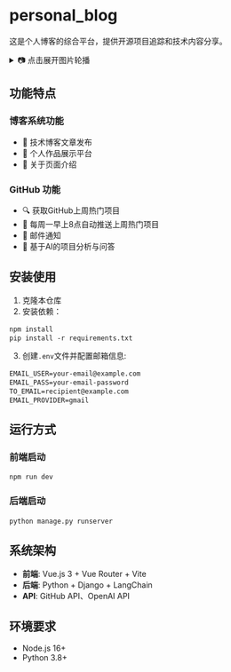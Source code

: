 # personal_blog

这是个人博客的综合平台，提供开源项目追踪和技术内容分享。
<details>
<summary>📷 点击展开图片轮播</summary>
![图片1](https://github.com/6720230811/personal_blog/raw/main/imags/1.png)
![图片2](https://github.com/6720230811/personal_blog/raw/main/imags/2.png)
![图片3](https://github.com/6720230811/personal_blog/raw/main/imags/3.png)
![图片4](https://github.com/6720230811/personal_blog/raw/main/imags/4.png)
![图片5](https://github.com/6720230811/personal_blog/raw/main/imags/5.png)
</details>

## 功能特点
### 博客系统功能
- 📝 技术博客文章发布
- 🎨 个人作品展示平台
- 👤 关于页面介绍

  
### GitHub 功能
- 🔍 获取GitHub上周热门项目
- 📅 每周一早上8点自动推送上周热门项目
- 📧 邮件通知
- 🤖 基于AI的项目分析与问答
  
## 安装使用

1. 克隆本仓库
2. 安装依赖：
```
npm install
pip install -r requirements.txt
```

3. 创建`.env`文件并配置邮箱信息:
```
EMAIL_USER=your-email@example.com
EMAIL_PASS=your-email-password
TO_EMAIL=recipient@example.com
EMAIL_PROVIDER=gmail
```

## 运行方式

### 前端启动
```
npm run dev
```

### 后端启动
```
python manage.py runserver
```

## 系统架构

- **前端**: Vue.js 3 + Vue Router + Vite
- **后端**: Python + Django + LangChain
- **API**: GitHub API、OpenAI API

## 环境要求

- Node.js 16+
- Python 3.8+
